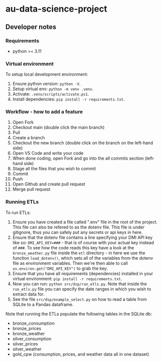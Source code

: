 # au-data-science-project

## Developer notes

### Requirements

- python >= 3.11

### Virtual environment

To setup local development environment:

1. Ensure python version: `python -V`.
2. Setup virtual env: `python -m venv .venv`.
3. Activate: `.venv/scripts/activate.ps1`.
4. Install dependencies: `pip install -r requirements.txt`.

### Workflow - how to add a feature

1. Open Fork
2. Checkout main (double click the main branch)
3. Pull
4. Create a branch
5. Checkout the new branch (double click on the branch on the left-hand side)
6. Open VS Code and write your code
7. When done coding, open Fork and go into the all commits section (left-hand side)
8. Stage all the files that you wish to commit
9. Commit
10. Push
11. Open Github and create pull request
12. Merge pull request

### Running ETLs

To run ETLs:

1. Ensure you have created a file called ".env" file in the root of the project. This file can also be refered to as the dotenv file. This file is under gitignore, thus you can safely put any secrets or api keys in here.
2. Ensure that the dotenv file contains a line specifying your DMI API key like so: `DMI_API_KEY=###` - that is of course with your actual key instead of `###`. To see how the code reads this key have a look at the `bronze_weather.py` file inside the `etl` directory - in here we use the function `load_dotenv()`, which sets all of the variables from the dotenv file as environment variables. Then we're then able to call `os.environ.get("DMI_API_KEY")` to grab the key.
3. Ensure that you have all requirements (dependencies) installed in your virtual environment: `pip install -r requirements.txt`.
4. Now you can run: `python src/dsp/run_etls.py`. Note that inside the `run_etls.py` file you can specify the date ranges in which you wish to extract data for.
5. See the file `src/dsp/example_select.py` on how to read a table from SQLite to a Pandas dataframe.

Note that running the ETLs populate the following tables in the SQLite db:

- bronze_consumption
- bronze_prices
- bronze_weather
- silver_consumption
- silver_prices
- silver_weather
- gold_cpw (consumption, prices, and weather data all in one dataset)
